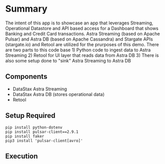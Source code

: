 # Summary

The intent of this app is to showcase an app that leverages Streaming, Operational Datastore and API based access for a Dashboard that shows Banking and Credit Card transactions. Astra Streaming (based on Apache Pulsar) and Astra DB (based on Apache Cassandra) and Stargate APIs (stargate.io) and Retool are utilized for the prurposes of this demo. There are two parts to this code base 1) Python code to ingest data to Astra Streaming 2) Retool for UI layer that reads data from Astra DB 3) There is also some setup done to "sink" Astra Streaming to Astra DB

## Components

- DataStax Astra Streaming
- DataStax Astra DB (stores operational data)
- Retool

## Setup Required
```shell
pip install python-dotenv
pip install pulsar-client==2.9.1
pip install faker
pip3 install 'pulsar-client[avro]'
```

## Execution
